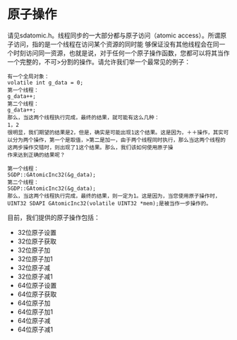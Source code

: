 # 原子操作

请见sdatomic.h。线程同步的一大部分都与原子访问（atomic access）。所谓原子访问，指的是一个线程在访问某个资源的同时能
够保证没有其他线程会在同一个时刻访问同一资源，也就是说，对于任何一个原子操作函数，您都可以将其当作一个完整的，不可>分割的操作。请允许我们举一个最常见的例子：

```
有一个全局对象：
volatile int g_data = 0;
第一个线程：
g_data++;
第二个线程：
g_data++;
那么，当这两个线程执行完成，最终的结果，就可能有这么几种：
1，2
很明显，我们期望的结果是2，但是，确实是可能出现1这个结果。这是因为，＋＋操作，其实可以分为两个操作，第一个是取值，>第二是加一，由于两个线程同时执行，那么当这两个线程的这两步操作交错时，则出现了1这个结果。那么，我们该如何使用原子操
作来达到正确的结果呢？

第一个线程：
SGDP::GAtomicInc32(&g_data);
第二个线程：
SGDP::GAtomicInc32(&g_data);
那么，当这两个线程执行完成，最终的结果，则一定为1。这是因为，当您使用原子操作时，UINT32 SDAPI GAtomicInc32(volatile UINT32 *mem);是被当作一步操作的。
```

目前，我们提供的原子操作包括：

* 32位原子设置
* 32位原子获取
* 32位原子加
* 32位原子加1
* 32位原子减
* 32位原子减1
* 64位原子设置
* 64位原子获取
* 64位原子加
* 64位原子加1
* 64位原子减
* 64位原子减1
